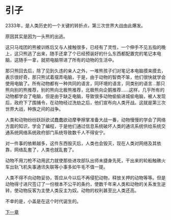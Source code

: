 
# 引子
2333年，是人类历史的一个关键的转折点，第三次世界大战由此爆发。
  
   原因其实是因为一头熊的出逃。
    
   这只马戏团的熊被训练后又与人接触很多，已经有了灵性，一个伸手不见五指的晚上，这只熊逃了出来，随手还拿了个已经预装好的什么东西都配置完的笔记本电脑，这随手一拿，就把电脑带进了所有的动物的生活中。

   那只熊回去后，除了见到久违的亲人之外，一堆熊孩子们对笔记本电脑摸来摸去，表示很好奇，那只熊试着摆弄电脑，于是，由于动物的智商不笨，他们很快就学会使用电脑了。所有动物都有一种共同的语言，同环境的语言，同类别的语言…那只熊向别的熊推荐，别的熊向北极熊推荐，北极熊向企鹅推荐……这样，几乎所有的动物都学会了电脑，但是由于缺乏电脑，导致很多动物偷偷进城偷电脑，被人发现后，政府下了围捕令，在动物经过洗劫之后，他们宣布向人类开战。这就是第三次世界大战，种族之间的战争。

   人类和动物纷纷跃跃欲试蠢蠢欲动摩拳擦掌准备大战一番，动物慢慢的学会了网络方面的知识，学会了编程，于是他们通过信息系统破坏人类的通讯系统供给系统交通系统网络系统政府部门系统导致数千人不得安宁。

   对一件事的依赖越多，这件东西毁灭后，人类也会毁灭，现在人类对网络及其依靠，网络乱套了，人类也就乱套了。

   动物不用刀枪不动用武力就使那些进攻部队出师未捷身先死，干出来的轮船触礁火车出轨飞机失事通讯失联等小事多如牛毛不值一提。

   人类不得不向动物妥协，答应从今以后不再侵犯动物，释放关押的动物等等。但是动物得寸进尺签订了一份根本不公平的条约，使数千年来人类和动物的关系发生逆转，使动物反客为主使人类反主为奴。动物的权利甚至比人类还高。

   不幸的是，小盖是在这个时代诞生的。
   
   
   
   
   [下一章](a2791595978.github.io/yinzi.md)
